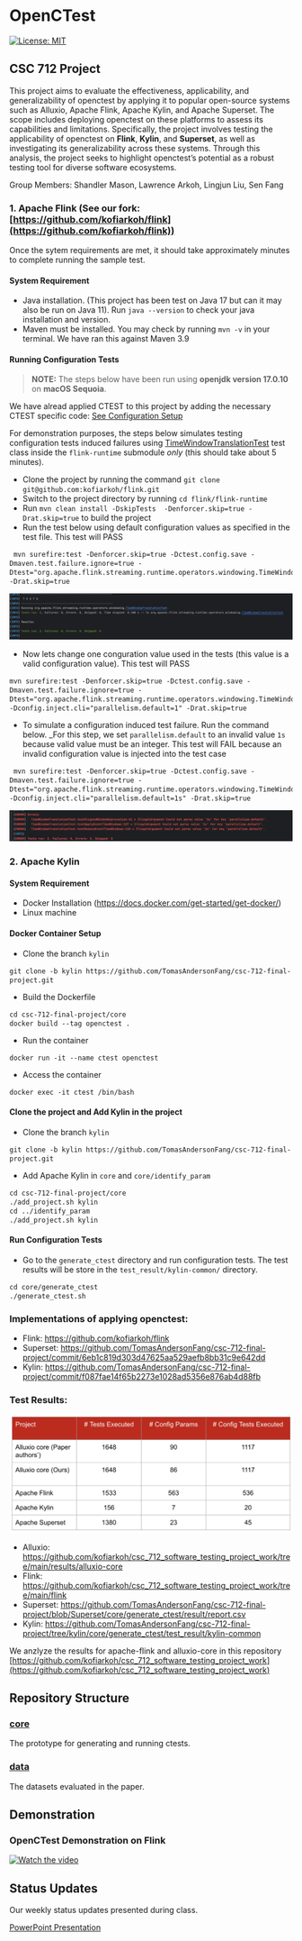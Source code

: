 # OpenCTest

[![License: MIT](https://img.shields.io/badge/License-MIT-yellow.svg)](https://opensource.org/licenses/MIT)


## CSC 712 Project
This project aims to evaluate the effectiveness, applicability, and generalizability of openctest by applying it to popular open-source systems such as Alluxio, Apache Flink, Apache Kylin, and Apache Superset. The scope includes deploying openctest on these platforms to assess its capabilities and limitations. Specifically, the project involves testing the applicability of openctest on **Flink**, **Kylin**, and **Superset**, as well as investigating its generalizability across these systems. Through this analysis, the project seeks to highlight openctest’s potential as a robust testing tool for diverse software ecosystems.

Group Members: Shandler Mason, Lawrence Arkoh, Lingjun Liu, Sen Fang

### 1. Apache Flink (See our fork: [https://github.com/kofiarkoh/flink](https://github.com/kofiarkoh/flink))

Once the sytem requirements are met, it should take approximately minutes to complete running the sample test.
#### System Requirement
- Java installation. (This project has been test on Java 17 but can it may also be run on Java 11). Run `java --version` to check your java installation and version.
- Maven must be installed. You may check by running `mvn -v` in your terminal. We have ran this against Maven 3.9

#### Running  Configuration Tests

> **NOTE:** The steps below have been run using **openjdk version 17.0.10** on **macOS Sequoia**.

We have alread applied CTEST to this project by adding the necessary CTEST specific code: [See Configuration Setup](https://github.com/kofiarkoh/flink/blob/master/flink-core/src/main/java/org/apache/flink/configuration/Configuration.java)

For demonstration purposes, the steps below simulates testing configuration tests induced failures 
using [TimeWindowTranslationTest](https://github.com/kofiarkoh/flink/blob/master/flink-runtime/src/test/java/org/apache/flink/streaming/runtime/operators/windowing/TimeWindowTranslationTest.java) test class inside the `flink-runtime` submodule _only_ (this should take about 5 minutes).
- Clone the project by running the command `git clone git@github.com:kofiarkoh/flink.git`
- Switch to the project directory by running `cd flink/flink-runtime`
- Run `mvn clean install -DskipTests  -Denforcer.skip=true -Drat.skip=true` to build the project
- Run the test below using default configuration values as specified in the test file. This test will PASS
```
 mvn surefire:test -Denforcer.skip=true -Dctest.config.save -Dmaven.test.failure.ignore=true -Dtest="org.apache.flink.streaming.runtime.operators.windowing.TimeWindowTranslationTest" -Drat.skip=true
```
![Failing Tests](https://raw.githubusercontent.com/kofiarkoh/flink/refs/heads/master/img/pass.png)
- Now lets change one conguration value used in the tests (this value is a valid configuration value). This test will PASS
```
mvn surefire:test -Denforcer.skip=true -Dctest.config.save -Dmaven.test.failure.ignore=true -Dtest="org.apache.flink.streaming.runtime.operators.windowing.TimeWindowTranslationTest" -Dconfig.inject.cli="parallelism.default=1" -Drat.skip=true
```
- To simulate a configuration induced test failure. Run the command below. _For this step, we set `parallelism.default` to an invalid value `1s` because valid value must be an integer. This test will FAIL because an invalid configuration value is injected into the test case
```
 mvn surefire:test -Denforcer.skip=true -Dctest.config.save -Dmaven.test.failure.ignore=true -Dtest="org.apache.flink.streaming.runtime.operators.windowing.TimeWindowTranslationTest" -Dconfig.inject.cli="parallelism.default=1s" -Drat.skip=true

```
![Failing Tests](https://raw.githubusercontent.com/kofiarkoh/flink/refs/heads/master/img/fail.png)

### 2. Apache Kylin

#### System Requirement
- Docker Installation (https://docs.docker.com/get-started/get-docker/)
- Linux machine

#### Docker Container Setup 
- Clone the branch `kylin`
```console
git clone -b kylin https://github.com/TomasAndersonFang/csc-712-final-project.git
```
- Build the Dockerfile
```console
cd csc-712-final-project/core
docker build --tag openctest .
```
- Run the container
```console
docker run -it --name ctest openctest
```
- Access the container
```console
docker exec -it ctest /bin/bash
```
#### Clone the project and Add Kylin in the project
- Clone the branch `kylin`
```console
git clone -b kylin https://github.com/TomasAndersonFang/csc-712-final-project.git
```
- Add Apache Kylin in `core` and `core/identify_param`
```console
cd csc-712-final-project/core
./add_project.sh kylin
cd ../identify_param
./add_project.sh kylin
```
#### Run Configuration Tests
- Go to the `generate_ctest` directory and run configuration tests. The test results will be store in the `test_result/kylin-common/` directory.
```console
cd core/generate_ctest
./generate_ctest.sh
```

### Implementations of applying openctest:
- Flink: https://github.com/kofiarkoh/flink
- Superset: https://github.com/TomasAndersonFang/csc-712-final-project/commit/6eb1c819d303d47625aa529aefb8bb31c9e642dd
- Kylin: https://github.com/TomasAndersonFang/csc-712-final-project/commit/f087fae14f65b2273e1028ad5356e876ab4d88fb

### Test Results:
![Test results](./results.png)
- Alluxio: https://github.com/kofiarkoh/csc_712_software_testing_project_work/tree/main/results/alluxio-core
- Flink: https://github.com/kofiarkoh/csc_712_software_testing_project_work/tree/main/flink
- Superset: https://github.com/TomasAndersonFang/csc-712-final-project/blob/Superset/core/generate_ctest/result/report.csv
- Kylin: https://github.com/TomasAndersonFang/csc-712-final-project/tree/kylin/core/generate_ctest/test_result/kylin-common

We anzlyze the results for apache-flink and alluxio-core in this repository [https://github.com/kofiarkoh/csc_712_software_testing_project_work](https://github.com/kofiarkoh/csc_712_software_testing_project_work)
<!--- ## Overview

This repository releases the prototype and datatsets of the `ctest` paper:

**[Testing Configuration Changes in Context to Prevent Production Failures](https://www.usenix.org/conference/osdi20/presentation/sun "paper")** <br/>
In Proceedings of the 14th USENIX Symposium on Operating Systems Design and Implementation (OSDI'20), Nov. 2020.

Please cite the paper if you use the code or the datasets.
-->

## Repository Structure

### [core](https://github.com/xlab-uiuc/openctest/tree/main/core "core")

 The prototype for generating and running ctests.
 
### [data](https://github.com/xlab-uiuc/openctest/tree/main/data "data")

 The datasets evaluated in the paper.

 ## Demonstration

 ### OpenCTest Demonstration on Flink

 [![Watch the video](https://github.com/user-attachments/assets/092fbdb6-0edf-4b9a-9636-607a2330343b)](https://drive.google.com/file/d/1sDHmN8qKRybBM9WC6RsE5NUP1g7GAFEi/view?resourcekey)

 ## Status Updates

 Our weekly status updates presented during class.
 
 [PowerPoint Presentation](https://docs.google.com/presentation/d/1KXfRPsoZes1UmxvamBb_bFWPSWMMfIyDqCr1yzzJiK8/edit#slide=id.p)
